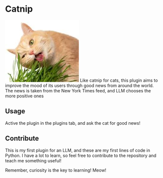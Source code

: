 # Catnip

<!-- [![awesome plugin](https://custom-icon-badges.demolab.com/static/v1?label=&message=awesome+plugin&color=383938&style=for-the-badge&logo=cheshire_cat_ai)](https://)   -->
![catnip](https://github.com/DevPres/catnip/blob/main/catnip.jpeg)
Like catnip for cats, this plugin aims to improve the mood of its users through good news from around the world. The news is taken from the New York Times feed, and LLM chooses the more positive ones

## Usage

Active the plugin in the plugins tab, and ask the cat for good news!

## Contribute

This is my first plugin for an LLM, and these are my first lines of code in Python. I have a lot to learn, so feel free to contribute to the repository and teach me something useful!

Remember, curiosity is the key to learning! Meow!
